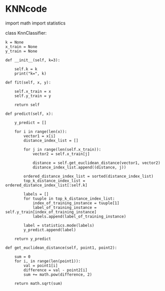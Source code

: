 # KNNcode

import math
import statistics


class KnnClassifier:

    k = None
    x_train = None
    y_train = None

    def __init__(self, k=3):

        self.k = k
        print("k=", k)

    def fit(self, x, y):

        self.x_train = x
        self.y_train = y

        return self

    def predict(self, x):

        y_predict = []

        for i in range(len(x)):
            vector1 = x[i]
            distance_index_list = []

            for j in range(len(self.x_train)):
                vector2 = self.x_train[j]

                distance = self.get_euclidean_distance(vector1, vector2)
                distance_index_list.append((distance, j))

            ordered_distance_index_list = sorted(distance_index_list)
            top_k_distance_index_list = ordered_distance_index_list[:self.k]

            labels = []
            for tuuple in top_k_distance_index_list:
                index_of_training_instance = tuuple[1]
                label_of_training_instance = self.y_train[index_of_training_instance]
                labels.append(label_of_training_instance)

            label = statistics.mode(labels)
            y_predict.append(label)

        return y_predict

    def get_euclidean_distance(self, point1, point2):

        sum = 0
        for i, in range(len(point1)):
            val = point1[i]
            difference = val - point2[i]
            sum += math.pow(difference, 2)

        return math.sqrt(sum)


